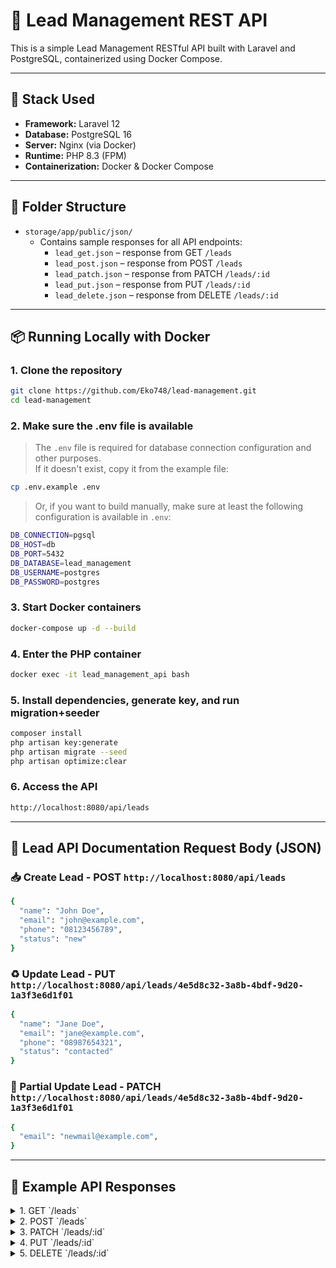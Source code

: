 # 🧩 Lead Management REST API

This is a simple Lead Management RESTful API built with Laravel and PostgreSQL, containerized using Docker Compose.

---

## 🚀 Stack Used

-   **Framework:** Laravel 12
-   **Database:** PostgreSQL 16
-   **Server:** Nginx (via Docker)
-   **Runtime:** PHP 8.3 (FPM)
-   **Containerization:** Docker & Docker Compose

---

## 📂 Folder Structure

-   `storage/app/public/json/`
    -   Contains sample responses for all API endpoints:
        -   `lead_get.json` – response from GET `/leads`
        -   `lead_post.json` – response from POST `/leads`
        -   `lead_patch.json` – response from PATCH `/leads/:id`
        -   `lead_put.json` – response from PUT `/leads/:id`
        -   `lead_delete.json` – response from DELETE `/leads/:id`

---

## 📦 Running Locally with Docker

### 1. Clone the repository

```bash
git clone https://github.com/Eko748/lead-management.git
cd lead-management
```

### 2. Make sure the .env file is available

> The `.env` file is required for database connection configuration and other purposes.  
> If it doesn't exist, copy it from the example file:

```bash
cp .env.example .env
```

> Or, if you want to build manually, make sure at least the following configuration is available in `.env`:

```bash
DB_CONNECTION=pgsql
DB_HOST=db
DB_PORT=5432
DB_DATABASE=lead_management
DB_USERNAME=postgres
DB_PASSWORD=postgres
```

### 3. Start Docker containers

```bash
docker-compose up -d --build
```

### 4. Enter the PHP container

```bash
docker exec -it lead_management_api bash
```

### 5. Install dependencies, generate key, and run migration+seeder

```bash
composer install
php artisan key:generate
php artisan migrate --seed
php artisan optimize:clear
```

### 6. Access the API

```bash
http://localhost:8080/api/leads
```

---

## 📘 Lead API Documentation Request Body (JSON)

### 📥 Create Lead - POST `http://localhost:8080/api/leads`

```bash
{
  "name": "John Doe",
  "email": "john@example.com",
  "phone": "08123456789",
  "status": "new"
}
```

### ♻️ Update Lead - PUT `http://localhost:8080/api/leads/4e5d8c32-3a8b-4bdf-9d20-1a3f3e6d1f01`

```bash
{
  "name": "Jane Doe",
  "email": "jane@example.com",
  "phone": "08987654321",
  "status": "contacted"
}
```

### 🔧 Partial Update Lead - PATCH `http://localhost:8080/api/leads/4e5d8c32-3a8b-4bdf-9d20-1a3f3e6d1f01`

```bash
{
  "email": "newmail@example.com",
}
```

---

## 📘 Example API Responses

<details>
<summary>
1. GET `/leads`
</summary>

```json
{
    "code": 200,
    "status": "OK",
    "message": "Leads retrieved successfully",
    "data": [
        {
            "public_id": "4e5d8c32-3a8b-4bdf-9d20-1a3f3e6d1f01",
            "name": "Lead 1",
            "email": "lead1@mail.com",
            "phone": "081234567890",
            "status": "new",
            "created_at": "10-07-2025 08:04:43",
            "updated_at": "10-07-2025 08:04:43",
            "created_by": {
                "public_id": "48935be0-7a8a-4b6c-94d5-b3d3097b7300",
                "name": "Norberto Cassin MD"
            },
            "updated_by": {
                "public_id": "a3b78bdf-0644-4d51-930b-ad423687192a",
                "name": "Abdiel Mayer"
            }
        },
        {
            "public_id": "866f651c-6614-4043-b8e3-33532059784e",
            "name": "Selina Feil",
            "email": "kaitlin03@example.net",
            "phone": "08118913966",
            "status": "new",
            "created_at": "10-07-2025 08:04:43",
            "updated_at": "10-07-2025 08:04:43",
            "created_by": {
                "public_id": "6324e994-c668-4010-893a-a32dc13f0438",
                "name": "Dr. Shawn Moore Sr."
            },
            "updated_by": {
                "public_id": "a3b78bdf-0644-4d51-930b-ad423687192a",
                "name": "Abdiel Mayer"
            }
        },
        {
            "public_id": "2fbe5baa-a75f-4e20-be0d-3ef4a6a7d66f",
            "name": "Prof. Coleman Hilpert V",
            "email": "arlo.heathcote@example.com",
            "phone": "08787213306",
            "status": "qualified",
            "created_at": "10-07-2025 08:04:43",
            "updated_at": "10-07-2025 08:04:43",
            "created_by": {
                "public_id": "2f49145a-4a92-4b89-980f-f85fb45b0ec2",
                "name": "Dr. Dallin Friesen V"
            },
            "updated_by": {
                "public_id": "ecc0f629-a66f-4a47-ae7e-82891b791056",
                "name": "Johnpaul Corwin"
            }
        },
        {
            "public_id": "c98be900-6ad1-47a3-bade-3fa4d79d2402",
            "name": "Mr. Lee Hahn MD",
            "email": "morton65@example.net",
            "phone": "08498418728",
            "status": "qualified",
            "created_at": "10-07-2025 08:04:43",
            "updated_at": "10-07-2025 08:04:43",
            "created_by": {
                "public_id": "7f84e01b-bb3e-420a-aaf0-fbaa9b96bd52",
                "name": "Chadd Grady"
            },
            "updated_by": {
                "public_id": "a3b78bdf-0644-4d51-930b-ad423687192a",
                "name": "Abdiel Mayer"
            }
        },
        {
            "public_id": "728b2fbd-aa10-4e44-9672-8d0e9ed04a1c",
            "name": "Andreane Cremin I",
            "email": "braun.eleanore@example.com",
            "phone": "08334436340",
            "status": "converted",
            "created_at": "10-07-2025 08:04:43",
            "updated_at": "10-07-2025 08:04:43",
            "created_by": {
                "public_id": "67b6eb64-acf5-41df-ac55-b3535cedb350",
                "name": "Anderson Blanda"
            },
            "updated_by": {
                "public_id": "48935be0-7a8a-4b6c-94d5-b3d3097b7300",
                "name": "Norberto Cassin MD"
            }
        },
        {
            "public_id": "477cb068-7893-4e0d-b974-25423b14afd9",
            "name": "Kiarra Stracke",
            "email": "jpouros@example.net",
            "phone": "08921100373",
            "status": "rejected",
            "created_at": "10-07-2025 08:04:43",
            "updated_at": "10-07-2025 08:04:43",
            "created_by": {
                "public_id": "fe89ab1d-ecb1-4f8b-b0e4-74d16ccaa534",
                "name": "Caesar Wyman"
            },
            "updated_by": {
                "public_id": "dd00136a-9c68-492b-af6e-25e394c43811",
                "name": "Kennedy Koelpin"
            }
        },
        {
            "public_id": "6ad0a420-c096-448a-b387-6332bad88587",
            "name": "Jazmyn Kuhic Sr.",
            "email": "jharris@example.com",
            "phone": "08858358372",
            "status": "contacted",
            "created_at": "10-07-2025 08:04:43",
            "updated_at": "10-07-2025 08:04:43",
            "created_by": {
                "public_id": "bffd119f-2912-480c-83d0-0f0e20d06053",
                "name": "Tyrel Christiansen"
            },
            "updated_by": {
                "public_id": "48935be0-7a8a-4b6c-94d5-b3d3097b7300",
                "name": "Norberto Cassin MD"
            }
        },
        {
            "public_id": "12aceb7b-96dc-48fe-a995-029908fb685c",
            "name": "Eladio Trantow",
            "email": "omer.wiza@example.org",
            "phone": "08829104992",
            "status": "new",
            "created_at": "10-07-2025 08:04:43",
            "updated_at": "10-07-2025 08:04:43",
            "created_by": {
                "public_id": "4cc7fba6-07b0-434d-b2b3-42deae68cd12",
                "name": "Darby Jacobson MD"
            },
            "updated_by": {
                "public_id": "4cc7fba6-07b0-434d-b2b3-42deae68cd12",
                "name": "Darby Jacobson MD"
            }
        },
        {
            "public_id": "da24303f-285e-40f4-b727-6ef3edcb8cbd",
            "name": "Montana Johnson",
            "email": "sauer.adriel@example.com",
            "phone": "08912310443",
            "status": "contacted",
            "created_at": "10-07-2025 08:04:43",
            "updated_at": "10-07-2025 08:04:43",
            "created_by": {
                "public_id": "d3b48148-92be-4530-a91e-32ecbcfd7f2d",
                "name": "Kennith Shields"
            },
            "updated_by": {
                "public_id": "b45b44d7-18a4-4ad2-846f-08714e714e68",
                "name": "Gregoria Kautzer IV"
            }
        },
        {
            "public_id": "c9a26777-a95f-439f-af2f-a9733420e0f6",
            "name": "Karley Klocko",
            "email": "trisha.yost@example.com",
            "phone": "08693875721",
            "status": "converted",
            "created_at": "10-07-2025 08:04:43",
            "updated_at": "10-07-2025 08:04:43",
            "created_by": {
                "public_id": "7f6a085f-e3b4-48b1-a1e5-004bfd8ecf6c",
                "name": "Lavada Wisozk PhD"
            },
            "updated_by": {
                "public_id": "a3b78bdf-0644-4d51-930b-ad423687192a",
                "name": "Abdiel Mayer"
            }
        }
    ],
    "pagination": {
        "total": 76,
        "limit": 10,
        "current_page": 1,
        "total_pages": 8
    }
}
```

</details>

<details>
<summary>
2. POST `/leads`
</summary>

```json
{
    "code": 201,
    "status": "Created",
    "message": "Lead created",
    "data": {
        "name": "Lead 2",
        "email": "lead1@mail.com",
        "phone": "+6288121921933",
        "status": "new",
        "public_id": "e4f1b61d-7066-4747-a1e6-a16d23719e95",
        "updated_at": "10-07-2025 15:53:55",
        "created_at": "10-07-2025 15:53:55"
    }
}
```

</details>

<details>
<summary>
3. PATCH `/leads/:id`
</summary>

```json
{
    "code": 200,
    "status": "OK",
    "message": "Lead updated",
    "data": {
        "public_id": "4e5d8c32-3a8b-4bdf-9d20-1a3f3e6d1f01",
        "name": "Lead 1AB",
        "email": "lead1a@mail.com",
        "phone": "088012912121",
        "status": "contacted",
        "created_at": "10-07-2025 15:04:43",
        "updated_at": "10-07-2025 15:47:33"
    }
}
```

</details>

<details>
<summary>
4. PUT `/leads/:id`
</summary>

```json
{
    "code": 200,
    "status": "OK",
    "message": "Lead updated",
    "data": {
        "public_id": "4e5d8c32-3a8b-4bdf-9d20-1a3f3e6d1f01",
        "name": "Lead 1A",
        "email": "lead1a@mail.com",
        "phone": "088012912121",
        "status": "contacted",
        "created_at": "10-07-2025 15:04:43",
        "updated_at": "10-07-2025 15:29:41"
    }
}
```

</details>

<details>
<summary>
5. DELETE `/leads/:id`
</summary>

```json
{
    "code": 200,
    "status": "OK",
    "message": "Lead deleted"
}
```

</details>
